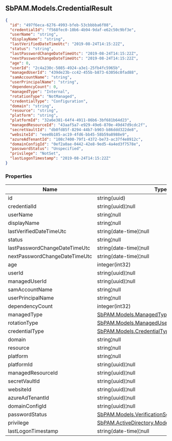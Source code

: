 
<h2 id="tocS_SbPAM.Models.CredentialResult">SbPAM.Models.CredentialResult</h2>

<a id="schemasbpam.models.credentialresult"></a>
<a id="schema_SbPAM.Models.CredentialResult"></a>
<a id="tocSsbpam.models.credentialresult"></a>
<a id="tocssbpam.models.credentialresult"></a>

```json
{
  "id": "497f6eca-6276-4993-bfeb-53cbbbba6f08",
  "credentialId": "f568fec0-10b6-4b94-9daf-e62c50c9bf3e",
  "userName": "string",
  "displayName": "string",
  "lastVerifiedDateTimeUtc": "2019-08-24T14:15:22Z",
  "status": "string",
  "lastPasswordChangeDateTimeUtc": "2019-08-24T14:15:22Z",
  "nextPasswordChangeDateTimeUtc": "2019-08-24T14:15:22Z",
  "age": 0,
  "userId": "2c4a230c-5085-4924-a3e1-25fb4fc5965b",
  "managedUserId": "439de23b-cc42-455b-b873-63056c0fad88",
  "samAccountName": "string",
  "userPrincipalName": "string",
  "dependencyCount": 0,
  "managedType": "Internal",
  "rotationType": "NotManaged",
  "credentialType": "Configuration",
  "domain": "string",
  "resource": "string",
  "platform": "string",
  "platformId": "32a6e381-64f4-4911-86b6-3bf681b64d23",
  "managedResourceId": "43aaf5a7-e929-49e6-870e-49d47d9cdc2f",
  "secretVaultId": "db0fd85f-8294-44b7-b903-b86ddd322de8",
  "websiteId": "eee0b185-ac19-4fd6-bb45-58b59a8988e9",
  "azureAdTenantId": "108c7400-79f1-4372-be73-ac37f4e8912c",
  "domainConfigId": "0ef2a0ae-0442-42e8-9ed5-4a4ed3f7578e",
  "passwordStatus": "Unspecified",
  "privilege": "NotSet",
  "lastLogonTimestamp": "2019-08-24T14:15:22Z"
}

```

### Properties

|Name|Type|Required|Restrictions|Description|
|---|---|---|---|---|
|id|string(uuid)|false|none|none|
|credentialId|string(uuid)¦null|false|none|none|
|userName|string¦null|false|none|none|
|displayName|string¦null|false|none|none|
|lastVerifiedDateTimeUtc|string(date-time)¦null|false|none|none|
|status|string¦null|false|none|none|
|lastPasswordChangeDateTimeUtc|string(date-time)¦null|false|none|none|
|nextPasswordChangeDateTimeUtc|string(date-time)¦null|false|none|none|
|age|integer(int32)|false|none|none|
|userId|string(uuid)¦null|false|none|none|
|managedUserId|string(uuid)¦null|false|none|none|
|samAccountName|string¦null|false|none|none|
|userPrincipalName|string¦null|false|none|none|
|dependencyCount|integer(int32)|false|none|none|
|managedType|[SbPAM.Models.ManagedType](#schemasbpam.models.managedtype)|false|none|none|
|rotationType|[SbPAM.Models.ManagedUserType](#schemasbpam.models.managedusertype)|false|none|none|
|credentialType|[SbPAM.Models.CredentialType](#schemasbpam.models.credentialtype)|false|none|none|
|domain|string¦null|false|none|none|
|resource|string¦null|false|none|none|
|platform|string¦null|false|none|none|
|platformId|string(uuid)¦null|false|none|none|
|managedResourceId|string(uuid)¦null|false|none|none|
|secretVaultId|string(uuid)¦null|false|none|none|
|websiteId|string(uuid)¦null|false|none|none|
|azureAdTenantId|string(uuid)¦null|false|none|none|
|domainConfigId|string(uuid)¦null|false|none|none|
|passwordStatus|[SbPAM.Models.VerificationScanStatus](#schemasbpam.models.verificationscanstatus)|false|none|none|
|privilege|[SbPAM.ActiveDirectory.Models.Enums.UserPrivilege](#schemasbpam.activedirectory.models.enums.userprivilege)|false|none|none|
|lastLogonTimestamp|string(date-time)¦null|false|none|none|


